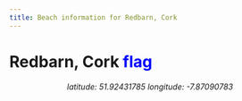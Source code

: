 ```yaml
---
title: Beach information for Redbarn, Cork
---
```

# Redbarn, Cork <span class="material-icons" style="color: blue;">flag</span>

<div align="center"><i>latitude: 51.92431785 longitude: -7.87090783</i></div>